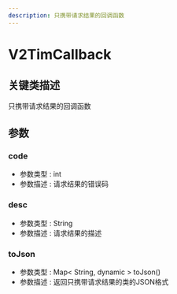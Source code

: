 ```yaml
---
description: 只携带请求结果的回调函数
---
```


# V2TimCallback

## 关键类描述

只携带请求结果的回调函数

## 参数

### code

* 参数类型 : int
* 参数描述 : 请求结果的错误码

### desc

* 参数类型 : String
* 参数描述 : 请求结果的描述

### toJson

* 参数类型 : Map< String, dynamic > toJson()
* 参数描述 : 返回只携带请求结果的类的JSON格式

